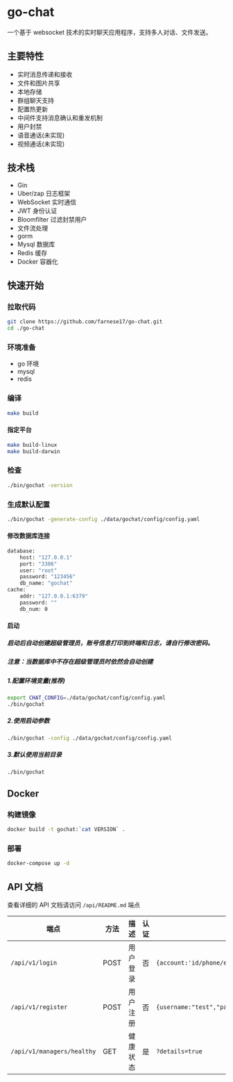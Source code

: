# go-chat

一个基于 websocket 技术的实时聊天应用程序，支持多人对话、文件发送。

## 主要特性

- 实时消息传递和接收
- 文件和图片共享
- 本地存储
- 群组聊天支持
- 配置热更新
- 中间件支持消息确认和重发机制
- 用户封禁
- 语音通话(未实现)
- 视频通话(未实现)

## 技术栈

- Gin
- Uber/zap 日志框架
- WebSocket 实时通信
- JWT 身份认证
- Bloomfilter 过滤封禁用户
- 文件流处理
- gorm
- Mysql 数据库
- Redis 缓存
- Docker 容器化

## 快速开始

### 拉取代码

```bash
git clone https://github.com/farnese17/go-chat.git
cd ./go-chat
```

### 环境准备

- go 环境
- mysql
- redis

### 编译

```bash
make build
```

#### 指定平台

```bash
make build-linux
make build-darwin
```

### 检查

```bash
./bin/gochat -version
```

### 生成默认配置

```bash
./bin/gochat -generate-config ./data/gochat/config/config.yaml
```

#### 修改数据库连接

```bash
database:
    host: "127.0.0.1"
    port: "3306"
    user: "root"
    password: "123456"
    db_name: "gochat"
cache:
    addr: "127.0.0.1:6379"
    password: ""
    db_num: 0
```

#### 启动

##### 启动后自动创建超级管理员，账号信息打印到终端和日志，请自行修改密码。

##### 注意：当数据库中不存在超级管理员时依然会自动创建

##### 1.配置环境变量(推荐)

```bash
export CHAT_CONFIG=./data/gochat/config/config.yaml
./bin/gochat
```

##### 2.使用启动参数

```bash
./bin/gochat -config ./data/gochat/config/config.yaml
```

##### 3.默认使用当前目录

```bash
./bin/gochat
```

## Docker

### 构建镜像

```bash
docker build -t gochat:`cat VERSION` .
```

### 部署

```bash
docker-compose up -d
```

## API 文档

查看详细的 API 文档请访问 `/api/README.md` 端点

| 端点                       | 方法 | 描述     | 认证 | 参数                                                                                  |
| -------------------------- | ---- | -------- | ---- | ------------------------------------------------------------------------------------- |
| `/api/v1/login`            | POST | 用户登录 | 否   | `{account:'id/phone/email',"password":"123456"}`                                      |
| `/api/v1/register`         | POST | 用户注册 | 否   | `{username:"test","password":"123456","phone":"12345678901","email":"test@mail.com"}` |
| `/api/v1/managers/healthy` | GET  | 健康状态 | 是   | `?details=true`                                                                       |
